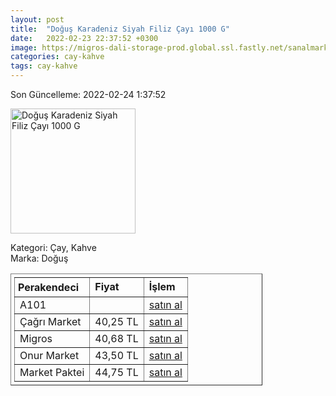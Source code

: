 ```yaml
---
layout: post
title:  "Doğuş Karadeniz Siyah Filiz Çayı 1000 G"
date:   2022-02-23 22:37:52 +0300
image: https://migros-dali-storage-prod.global.ssl.fastly.net/sanalmarket/product/3111650/3111650-65cdb2-1650x1650.jpg
categories: cay-kahve
tags: cay-kahve
---
```


Son Güncelleme: 2022-02-24 1:37:52

<img src="https://migros-dali-storage-prod.global.ssl.fastly.net/sanalmarket/product/3111650/3111650-65cdb2-1650x1650.jpg" width="200" alt="Doğuş Karadeniz Siyah Filiz Çayı 1000 G" />

Kategori: Çay, Kahve
<br />
Marka: Doğuş

<table border="1" style="padding: 5px;width:80%;">
  <tr>
    <td style="padding: 5px;"><strong>Perakendeci</strong></td>
    <td><strong>Fiyat</strong></td>
    <td><strong>İşlem</strong></td>
  </tr>
  <tr>
              <td>A101</td>
              <td></td>
              <td><a target="_blank" href="https://www.a101.com.tr/market/dogus-cay-filiz-1000-g/">satın al</a></td>
            </tr><tr>
              <td>Çağrı Market</td>
              <td>40,25 TL</td>
              <td><a target="_blank" href="https://www.cagri.com/dogus-karadeniz-siyah-filiz-cay-1000-gr">satın al</a></td>
            </tr><tr>
              <td>Migros</td>
              <td>40,68 TL</td>
              <td><a target="_blank" href="https://www.migros.com.tr/dogus-filiz-cayi-1000-g-p-2f7ae2">satın al</a></td>
            </tr><tr>
              <td>Onur Market</td>
              <td>43,50 TL</td>
              <td><a target="_blank" href="https://www.onurmarket.com/product/dogus-cay-siyah-filiz-1000-gr/118d2f0a-5b9b-42a4-8669-e824fedd4de4">satın al</a></td>
            </tr><tr>
              <td>Market Paktei</td>
              <td>44,75 TL</td>
              <td><a target="_blank" href="https://www.marketpaketi.com.tr/dogus-karadeniz-siyah-filiz-cayi-1-kg-p-6537">satın al</a></td>
            </tr>
</table>
